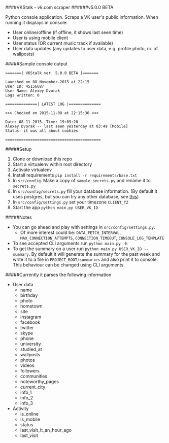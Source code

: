 ####VKStalk - vk.com scraper
######v5.0.0 BETA

Python console application. Scraps a VK user's public information.
When running it displays in console:
- User online/offline (if offline, it shows last seen time)
- User is using mobile client
- User status (OR current music track if available)
- User data updates (any updates to user data, e.g. profile photo, nr. of wallposts)

#####Sample console output
```
=======| VKStalk ver. 5.0.0 BETA |=======

Launched on 08-November-2015 at 22:15
User ID: 45156687
User Name: Alexey Dvorak
Logs written: 0

==============| LATEST LOG |==============

>>> Checked on 2015-11-08 at 22:15:30 <<<

Date: 08-11-2015. Time: 19:09:20
Alexey Dvorak -- last seen yesterday at 03:49 [Mobile]
Status: it was all about cookies

==========================================
```

#####Setup
1. Clone or download this repo
2. Start a virtualenv within root directory
3. Activate virtualenv
4. Install requirements `pip install -r requirements/base.txt`
5. In `src/config`. Make a copy of `sample_secrets.py` and rename it to `secrets.py`
7. In `src/config/secrets.py` fill your database information. (By default it uses postgres, but you can try any other database, see [this](http://docs.sqlalchemy.org/en/rel_1_0/core/engines.html))  
8. In `src/config/settings.py` set your timezone `CLIENT_TZ`
9. Start the app `python main.py USER_VK_ID`

#####Notes
- You can go ahead and play with settings in `src/config/settings.py`.
  - Of more interest could be: `DATA_FETCH_INTERVAL`, `MAX_CONNECTION_ATTEMPTS`, `CONNECTION_TIMEOUT`, `CONSOLE_LOG_TEMPLATE`
- To see accepted CLI arguments run `python main.py -h`
- To get the summary on a user run `python main.py USER_VK_ID --summary`. By default it will generate the summary for the past week and write it to a file in `PROJECT_ROOT/summaries` and also print it to console. This behaviour can be changed using CLI arguments.

#####Currently it parses the following information
- User data
  - name
  - birthday
  - photo
  - hometown
  - site
  - instagram
  - facebook
  - twitter
  - skype
  - phone
  - university
  - studied_at
  - wallposts
  - photos
  - videos
  - followers
  - communities
  - noteworthy_pages
  - current_city
  - info_1
  - info_2
  - info_3
- Activity
  - is_online
  - is_mobile
  - status
  - last_visit_lt_an_hour_ago
  - last_visit
